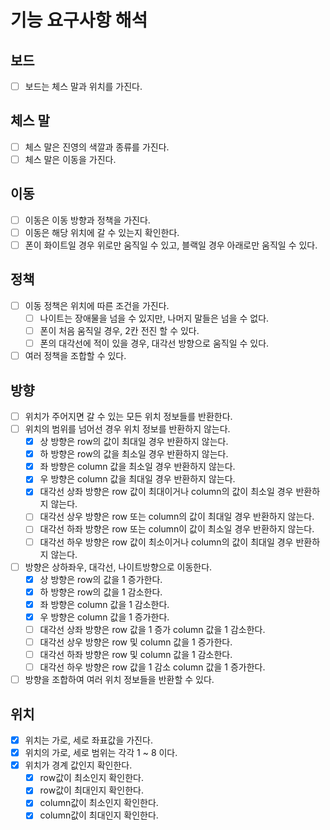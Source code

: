# 기능 요구사항 해석

## 보드

- [ ] 보드는 체스 말과 위치를 가진다.

## 체스 말

- [ ] 체스 말은 진영의 색깔과 종류를 가진다.
- [ ] 체스 말은 이동을 가진다.

## 이동

- [ ] 이동은 이동 방향과 정책을 가진다.
- [ ] 이동은 해당 위치에 갈 수 있는지 확인한다.
- [ ] 폰이 화이트일 경우 위로만 움직일 수 있고, 블랙일 경우 아래로만 움직일 수 있다.

## 정책

- [ ] 이동 정책은 위치에 따른 조건을 가진다.
    - [ ] 나이트는 장애물을 넘을 수 있지만, 나머지 말들은 넘을 수 없다.
    - [ ] 폰이 처음 움직일 경우, 2칸 전진 할 수 있다.
    - [ ] 폰의 대각선에 적이 있을 경우, 대각선 방향으로 움직일 수 있다.
- [ ] 여러 정책을 조합할 수 있다.

## 방향

- [ ] 위치가 주어지면 갈 수 있는 모든 위치 정보들를 반환한다.
- [ ] 위치의 범위를 넘어선 경우 위치 정보를 반환하지 않는다.
    - [x] 상 방향은 row의 값이 최대일 경우 반환하지 않는다.
    - [x] 하 방향은 row의 값을 최소일 경우 반환하지 않는다.
    - [x] 좌 방향은 column 값을 최소일 경우 반환하지 않는다.
    - [x] 우 방향은 column 값을 최대일 경우 반환하지 않는다.
    - [x] 대각선 상좌 방향은 row 값이 최대이거나 column의 값이 최소일 경우 반환하지 않는다.
    - [ ] 대각선 상우 방향은 row 또는 column의 값이 최대일 경우 반환하지 않는다.
    - [ ] 대각선 하좌 방향은 row 또는 column이 값이 최소일 경우 반환하지 않는다.
    - [ ] 대각선 하우 방향은 row 값이 최소이거나 column의 값이 최대일 경우 반환하지 않는다.
- [ ] 방향은 상하좌우, 대각선, 나이트방향으로 이동한다.
    - [x] 상 방향은 row의 값을 1 증가한다.
    - [x] 하 방향은 row의 값을 1 감소한다.
    - [x] 좌 방향은 column 값을 1 감소한다.
    - [x] 우 방향은 column 값을 1 증가한다.
    - [ ] 대각선 상좌 방향은 row 값을 1 증가 column 값을 1 감소한다.
    - [ ] 대각선 상우 방향은 row 및 column 값을 1 증가한다.
    - [ ] 대각선 하좌 방향은 row 및 column 값을 1 감소한다.
    - [ ] 대각선 하우 방향은 row 값을 1 감소 column 값을 1 증가한다.
- [ ] 방향을 조합하여 여러 위치 정보들을 반환할 수 있다.

## 위치

- [x] 위치는 가로, 세로 좌표값을 가진다.
- [x] 위치의 가로, 세로 범위는 각각 1 ~ 8 이다.
- [x] 위치가 경계 값인지 확인한다.
    - [x] row값이 최소인지 확인한다.
    - [x] row값이 최대인지 확인한다.
    - [x] column값이 최소인지 확인한다.
    - [x] column값이 최대인지 확인한다.
